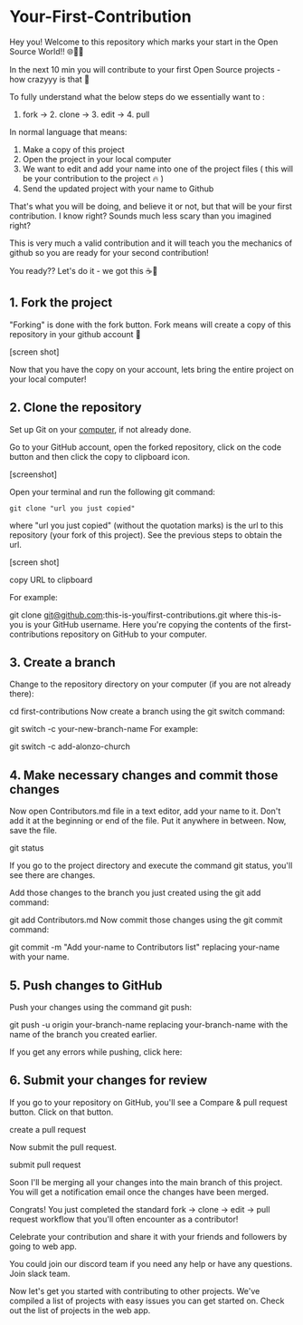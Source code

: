 # Your-First-Contribution

Hey you! Welcome to this repository which marks your start in the Open Source World!! 🌐👯‍♀️

In the next 10 min you will contribute to your first Open Source projects - how crazyyy is that 🚀

To fully understand what the below steps do we essentially want to :

1. fork -> 2. clone -> 3. edit -> 4. pull 

In normal language that means: 

1. Make a copy of this project 
2. Open the project in your local computer
3. We want to edit and add your name into one of the project files ( this will be your contribution to the project 🔥 ) 
4. Send the updated project with your name to Github

That's what you will be doing, and believe it or not, but that will be your first contribution. 
I know right? Sounds much less scary than you imagined right? 

This is very much a valid contribution and it will teach you the mechanics of github so you are ready for your second contribution! 


You ready?? Let's do it - we got this ☕️🫶


## 1. Fork the project

"Forking" is done with the fork button.
Fork means will create a copy of this repository in your github account 💪

[screen shot] 

Now that you have the copy on your account, lets bring the entire project on your local computer!

## 2. Clone the repository

Set up Git on your [computer]([url](https://docs.github.com/en/get-started/quickstart/set-up-git)), if not already done. 

Go to your GitHub account, open the forked repository, click on the code button and then click the copy to clipboard icon.

[screenshot]

Open your terminal and run the following git command:

`git clone "url you just copied" `

where "url you just copied" (without the quotation marks) is the url to this repository (your fork of this project). See the previous steps to obtain the url.

[screen shot] 

copy URL to clipboard

For example:

git clone git@github.com:this-is-you/first-contributions.git
where this-is-you is your GitHub username. Here you're copying the contents of the first-contributions repository on GitHub to your computer.

## 3. Create a branch

Change to the repository directory on your computer (if you are not already there):

cd first-contributions
Now create a branch using the git switch command:

git switch -c your-new-branch-name
For example:

git switch -c add-alonzo-church

## 4. Make necessary changes and commit those changes
Now open Contributors.md file in a text editor, add your name to it. Don't add it at the beginning or end of the file. Put it anywhere in between. Now, save the file.

git status

If you go to the project directory and execute the command git status, you'll see there are changes.

Add those changes to the branch you just created using the git add command:

git add Contributors.md
Now commit those changes using the git commit command:

git commit -m "Add your-name to Contributors list"
replacing your-name with your name.

## 5. Push changes to GitHub
Push your changes using the command git push:

git push -u origin your-branch-name
replacing your-branch-name with the name of the branch you created earlier.

If you get any errors while pushing, click here:

## 6. Submit your changes for review
If you go to your repository on GitHub, you'll see a Compare & pull request button. Click on that button.

create a pull request

Now submit the pull request.

submit pull request

Soon I'll be merging all your changes into the main branch of this project. You will get a notification email once the changes have been merged.


Congrats! You just completed the standard fork -> clone -> edit -> pull request workflow that you'll often encounter as a contributor!


Celebrate your contribution and share it with your friends and followers by going to web app.

You could join our discord team if you need any help or have any questions. Join slack team.

Now let's get you started with contributing to other projects. We've compiled a list of projects with easy issues you can get started on. Check out the list of projects in the web app.
